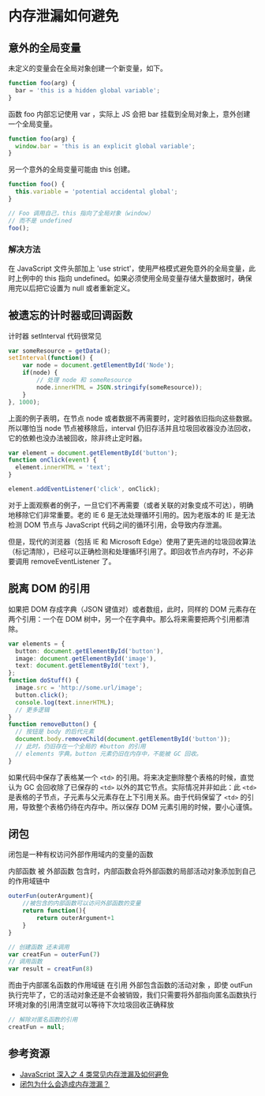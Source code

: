 # 内存泄漏如何避免

## 意外的全局变量

未定义的变量会在全局对象创建一个新变量，如下。

```ts
function foo(arg) {
  bar = 'this is a hidden global variable';
}
```

函数 foo 内部忘记使用 var ，实际上 JS 会把 bar 挂载到全局对象上，意外创建一个全局变量。

```ts
function foo(arg) {
  window.bar = 'this is an explicit global variable';
}
```

另一个意外的全局变量可能由 this 创建。

```ts
function foo() {
  this.variable = 'potential accidental global';
}

// Foo 调用自己，this 指向了全局对象（window）
// 而不是 undefined
foo();
```

### 解决方法

在 JavaScript 文件头部加上 'use strict'，使用严格模式避免意外的全局变量，此时上例中的 this 指向 undefined。如果必须使用全局变量存储大量数据时，确保用完以后把它设置为 null 或者重新定义。

## 被遗忘的计时器或回调函数

计时器 setInterval 代码很常见

```ts
var someResource = getData();
setInterval(function() {
    var node = document.getElementById('Node');
    if(node) {
        // 处理 node 和 someResource
        node.innerHTML = JSON.stringify(someResource));
    }
}, 1000);
```

上面的例子表明，在节点 node 或者数据不再需要时，定时器依旧指向这些数据。所以哪怕当 node 节点被移除后，interval 仍旧存活并且垃圾回收器没办法回收，它的依赖也没办法被回收，除非终止定时器。

```ts
var element = document.getElementById('button');
function onClick(event) {
  element.innerHTML = 'text';
}

element.addEventListener('click', onClick);
```

对于上面观察者的例子，一旦它们不再需要（或者关联的对象变成不可达），明确地移除它们非常重要。老的 IE 6 是无法处理循环引用的。因为老版本的 IE 是无法检测 DOM 节点与 JavaScript 代码之间的循环引用，会导致内存泄漏。

但是，现代的浏览器（包括 IE 和 Microsoft Edge）使用了更先进的垃圾回收算法（标记清除），已经可以正确检测和处理循环引用了。即回收节点内存时，不必非要调用 removeEventListener 了。

## 脱离 DOM 的引用

如果把 DOM 存成字典（JSON 键值对）或者数组，此时，同样的 DOM 元素存在两个引用：一个在 DOM 树中，另一个在字典中。那么将来需要把两个引用都清除。

```ts
var elements = {
  button: document.getElementById('button'),
  image: document.getElementById('image'),
  text: document.getElementById('text'),
};
function doStuff() {
  image.src = 'http://some.url/image';
  button.click();
  console.log(text.innerHTML);
  // 更多逻辑
}
function removeButton() {
  // 按钮是 body 的后代元素
  document.body.removeChild(document.getElementById('button'));
  // 此时，仍旧存在一个全局的 #button 的引用
  // elements 字典。button 元素仍旧在内存中，不能被 GC 回收。
}
```

如果代码中保存了表格某一个 `<td>` 的引用。将来决定删除整个表格的时候，直觉认为 GC 会回收除了已保存的 `<td>` 以外的其它节点。实际情况并非如此：此 `<td>` 是表格的子节点，子元素与父元素存在上下引用关系。由于代码保留了 `<td>` 的引用，导致整个表格仍待在内存中。所以保存 DOM 元素引用的时候，要小心谨慎。

## 闭包

闭包是一种有权访问外部作用域内的变量的函数

内部函数 被 外部函数 包含时，内部函数会将外部函数的局部活动对象添加到自己的作用域链中

```ts
outerFun(outerArgument){
    //被包含的内部函数可以访问外部函数的变量
    return function(){
        return outerArgument+1
    }
}

// 创建函数 还未调用
var creatFun = outerFun(7)
// 调用函数
var result = creatFun(8)
```

而由于内部匿名函数的作用域链 在引用 外部包含函数的活动对象 ，即使 outFun 执行完毕了，它的活动对象还是不会被销毁，我们只需要将外部指向匿名函数执行环境对象的引用清空就可以等待下次垃圾回收正确释放

```ts
// 解除对匿名函数的引用
creatFun = null;
```

## 参考资源

- [JavaScript 深入之 4 类常见内存泄漏及如何避免](https://muyiy.cn/blog/1/1.5.html)
- [闭包为什么会造成内存泄漏？](https://blog.csdn.net/u013545737/article/details/88323872)

<br/>
<br/>
<br/>
<ContributorsList />
<br/>
<br/>
<br/>
<Vssue :title="$title" />

